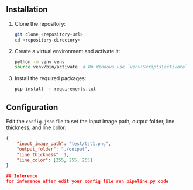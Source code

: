 ## Installation

1. Clone the repository:
    ```sh
    git clone <repository-url>
    cd <repository-directory>
    ```

2. Create a virtual environment and activate it:
    ```sh
    python -m venv venv
    source venv/bin/activate  # On Windows use `venv\Scripts\activate`
    ```

3. Install the required packages:
    ```sh
    pip install -r requirements.txt
    ```

## Configuration

Edit the `config.json` file to set the input image path, output folder, line thickness, and line color:
```json
{
    "input_image_path": "test/tst1.png",
    "output_folder": "./output",
    "line_thickness": 1,
    "line_color": [255, 255, 255]
}

## Inference
for inference after edit your config file run pipeline.py code 
